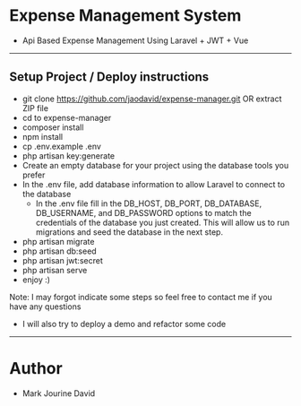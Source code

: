 # Expense Management System
- Api Based Expense Management Using Laravel + JWT + Vue
---------------------------------

## Setup Project / Deploy instructions
- git clone https://github.com/jaodavid/expense-manager.git OR extract ZIP file
- cd to expense-manager
- composer install
- npm install
- cp .env.example .env
- php artisan key:generate
- Create an empty database for your project using the database tools you prefer
- In the .env file, add database information to allow Laravel to connect to the database
    - In the .env file fill in the DB_HOST, DB_PORT, DB_DATABASE, DB_USERNAME, and DB_PASSWORD options to match the credentials of the database     you just created. This will allow us to run migrations and seed the database in the next step.
- php artisan migrate
- php artisan db:seed
- php artisan jwt:secret
- php artisan serve
- enjoy :)

Note: I may forgot indicate some steps so feel free to contact me if you have any questions
- I will also try to deploy a demo and refactor some code
----------------------------------

# Author
- Mark Jourine David


